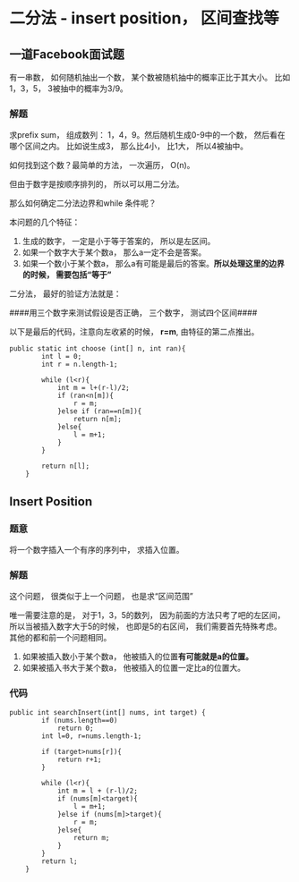 # 二分法 - insert position， 区间查找等

## 一道Facebook面试题
有一串数， 如何随机抽出一个数， 某个数被随机抽中的概率正比于其大小。 比如 1，3，5， 3被抽中的概率为3/9。

### 解题
求prefix sum， 组成数列： 1，4，9。然后随机生成0-9中的一个数， 然后看在哪个区间之内。 比如说生成3， 那么比4小， 比1大， 所以4被抽中。

如何找到这个数？最简单的方法， 一次遍历， O(n)。

但由于数字是按顺序排列的， 所以可以用二分法。

那么如何确定二分法边界和while 条件呢？

本问题的几个特征：

1. 生成的数字， 一定是小于等于答案的， 所以是左区间。
2. 如果一个数字大于某个数a， 那么a一定不会是答案。
3. 如果一个数小于某个数a， 那么a有可能是最后的答案。**所以处理这里的边界的时候， 需要包括“等于”**


二分法， 最好的验证方法就是：

####用三个数字来测试假设是否正确， 三个数字， 测试四个区间####

以下是最后的代码，注意向左收紧的时候， **r=m**, 由特征的第二点推出。

```
public static int choose (int[] n, int ran){
		int l = 0;
		int r = n.length-1;
		
		while (l<r){
			int m = l+(r-l)/2;
			if (ran<n[m]){
				r = m;
			}else if (ran==n[m]){
				return n[m];
			}else{
				l = m+1;
			}
		}
		
		return n[l];
	}
```

## Insert Position
### 题意
将一个数字插入一个有序的序列中， 求插入位置。

### 解题
这个问题， 很类似于上一个问题， 也是求“区间范围”

唯一需要注意的是， 对于1，3，5的数列， 因为前面的方法只考了吧的左区间， 所以当被插入数字大于5的时候， 也即是5的右区间， 我们需要首先特殊考虑。 其他的都和前一个问题相同。

1. 如果被插入数小于某个数a， 他被插入的位置**有可能就是a的位置。**
2. 如果被插入书大于某个数a， 他被插入的位置一定比a的位置大。

### 代码
```
public int searchInsert(int[] nums, int target) {
        if (nums.length==0)
            return 0;
        int l=0, r=nums.length-1;
        
        if (target>nums[r]){
            return r+1;
        }
        
        while (l<r){
            int m = l + (r-l)/2;
            if (nums[m]<target){
                l = m+1;
            }else if (nums[m]>target){
                r = m;
            }else{
                return m;
            }
        }
        return l;
    }
```


